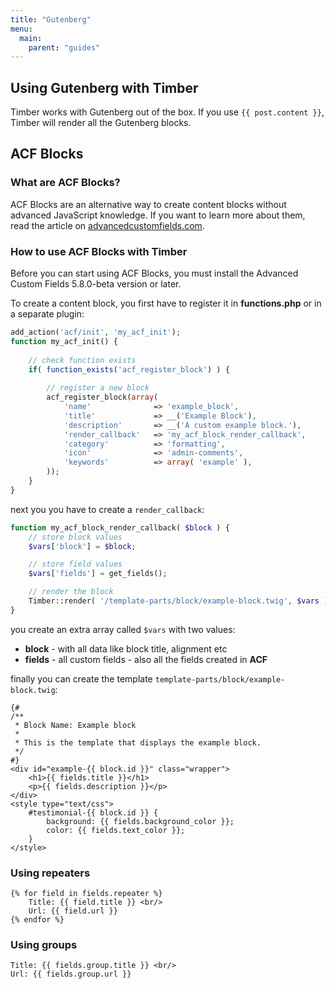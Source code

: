 ```yaml
---
title: "Gutenberg"
menu:
  main:
    parent: "guides"
---
```

## Using Gutenberg with Timber

Timber works with Gutenberg out of the box. If you use `{{ post.content }}`, Timber will render all the Gutenberg blocks.

## ACF Blocks

### What are ACF Blocks?

ACF Blocks are an alternative way to create content blocks without advanced JavaScript knowledge. If you want to learn more about them, read the article on [advancedcustomfields.com](https://www.advancedcustomfields.com/blog/acf-5-8-introducing-acf-blocks-for-gutenberg/).

### How to use ACF Blocks with Timber

Before you can start using ACF Blocks, you must install the Advanced Custom Fields 5.8.0-beta version or later.

To create a content block, you first have to register it in **functions.php** or in a separate plugin:

```php
add_action('acf/init', 'my_acf_init');
function my_acf_init() {
	
	// check function exists
	if( function_exists('acf_register_block') ) {
		
		// register a new block
		acf_register_block(array(
			'name'				=> 'example_block',
			'title'				=> __('Example Block'),
			'description'		=> __('A custom example block.'),
			'render_callback'	=> 'my_acf_block_render_callback',
			'category'			=> 'formatting',
			'icon'				=> 'admin-comments',
			'keywords'		    => array( 'example' ),
		));
	}
}
```

next you you have to create a `render_callback`:
```php
function my_acf_block_render_callback( $block ) {
    // store block values
    $vars['block'] = $block;

    // store field values
    $vars['fields'] = get_fields(); 

    // render the block
    Timber::render( '/template-parts/block/example-block.twig', $vars );
}

```
you create an extra array called `$vars` with two values:
- **block** - with all data like block title, alignment etc
- **fields** - all custom fields - also all the fields created in **ACF**

finally you can create the template `template-parts/block/example-block.twig`:
```twig
{#
/**
 * Block Name: Example block
 *
 * This is the template that displays the example block.
 */
#}
<div id="example-{{ block.id }}" class="wrapper">
    <h1>{{ fields.title }}</h1>
    <p>{{ fields.description }}</p>
</div>
<style type="text/css">
	#testimonial-{{ block.id }} {
		background: {{ fields.background_color }};
		color: {{ fields.text_color }};
	}
</style>

```

### Using repeaters
```
{% for field in fields.repeater %}
    Title: {{ field.title }} <br/>
    Url: {{ field.url }}
{% endfor %}
```

### Using groups
```
Title: {{ fields.group.title }} <br/>
Url: {{ fields.group.url }}
```
